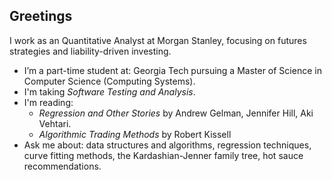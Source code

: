 ## Greetings

I work as an Quantitative Analyst at Morgan Stanley, focusing on futures strategies and liability-driven investing.

- I’m a part-time student at: Georgia Tech pursuing a Master of Science in Computer Science (Computing Systems).
- I'm taking *Software Testing and Analysis*.
- I'm reading:
    - *Regression and Other Stories* by Andrew Gelman, Jennifer Hill, Aki Vehtari.
    - *Algorithmic Trading Methods* by Robert Kissell
- Ask me about: data structures and algorithms, regression techniques, curve fitting methods, the Kardashian-Jenner family tree, hot sauce recommendations.
